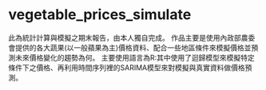 # vegetable_prices_simulate
此為統計計算與模擬之期末報告，由本人獨自完成。
作品主要是使用內政部農委會提供的各大蔬果(以一般蘋果為主)價格資料、配合一些地區條件來模擬價格並預測未來價格變化的趨勢為何。
主要使用語言為R:其中使用了迴歸模型來模擬特定條件下之價格、再利用時間序列裡的SARIMA模型來對模擬與真實資料做價格預測。
